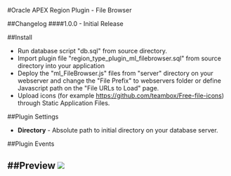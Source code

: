 #Oracle APEX Region Plugin - File Browser


##Changelog
####1.0.0 - Initial Release

##Install
- Run database script "db.sql" from source directory.
- Import plugin file "region_type_plugin_ml_filebrowser.sql" from source directory into your application
- Deploy the "ml_FileBrowser.js" files from "server" directory on your webserver and change the "File Prefix" to webservers folder or
define Javascript path on the "File URLs to Load" page.
- Upload icons (for example https://github.com/teambox/Free-file-icons) through Static Application Files.

##Plugin Settings
- **Directory** - Absolute path to initial directory on your database server.

##Plugin Events


##Preview
![](https://raw.githubusercontent.com/VladMl/ml_FileBrowser/master/preview.png)
---
